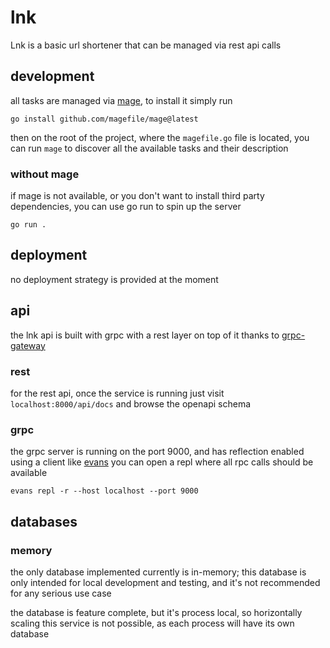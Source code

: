 # lnk

Lnk is a basic url shortener that can be managed via rest api calls

## development

all tasks are managed via [mage](https://magefile.org/), to install it simply run

```shell
go install github.com/magefile/mage@latest
```

then on the root of the project, where the `magefile.go` file is located, you can
run `mage` to discover all the available tasks and their description

### without mage

if mage is not available, or you don't want to install third party dependencies, you can use go run to spin up the server

```shell
go run .
```

## deployment

no deployment strategy is provided at the moment

## api

the lnk api is built with grpc with a rest layer on top of it thanks to [grpc-gateway](https://github.com/grpc-ecosystem/grpc-gateway)

### rest

for the rest api, once the service is running just visit `localhost:8000/api/docs` and browse the openapi schema

### grpc

the grpc server is running on the port 9000, and has reflection enabled
using a client like [evans](https://github.com/ktr0731/evans) you can open a repl where all rpc calls should be available

```shell
evans repl -r --host localhost --port 9000
```

## databases

### memory

the only database implemented currently is in-memory; this database is only intended for local development and testing, and it's not recommended for any serious use case

the database is feature complete, but it's process local, so horizontally scaling this service is not possible, as each process will have its own database
